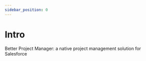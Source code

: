 ```yaml
---
sidebar_position: 0
---
```


# Intro

Better Project Manager: a native project management solution for Salesforce
